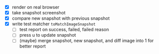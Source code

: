 - [x] render on real browser
- [x] take snapshot screenshot
- [x] compare new snapshot with previous snapshot
- [x] write test matcher `toMatchImageSnapshot`
  - [ ] test report on success, failed, failed reason
  - [ ] press u to update snapshot
  - [ ] (maybe) merge snapshot, new snapshot, and diff image into 1 for better report
